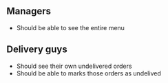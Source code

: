 
## Managers
- Should be able to see the entire menu

## Delivery guys
- Should see their own undelivered orders
- Should be able to marks those orders as undelived

